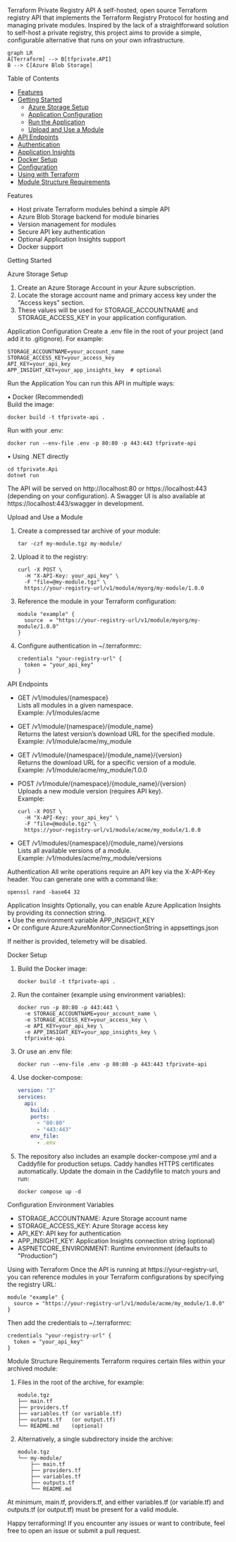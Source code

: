 Terraform Private Registry API
A self-hosted, open source Terraform registry API that implements the Terraform Registry Protocol for hosting and managing private modules. Inspired by the lack of a straightforward solution to self-host a private registry, this project aims to provide a simple, configurable alternative that runs on your own infrastructure.

```mermaid
graph LR
A[Terraform] --> B[tfprivate.API]
B --> C[Azure Blob Storage]
```

Table of Contents

- [Features](#features)
- [Getting Started](#getting-started)
  - [Azure Storage Setup](#azure-storage-setup)
  - [Application Configuration](#application-configuration)
  - [Run the Application](#run-the-application)
  - [Upload and Use a Module](#upload-and-use-a-module)
- [API Endpoints](#api-endpoints)
- [Authentication](#authentication)
- [Application Insights](#application-insights)
- [Docker Setup](#docker-setup)
- [Configuration](#configuration)
- [Using with Terraform](#using-with-terraform)
- [Module Structure Requirements](#module-structure-requirements)

Features

- Host private Terraform modules behind a simple API
- Azure Blob Storage backend for module binaries
- Version management for modules
- Secure API key authentication
- Optional Application Insights support
- Docker support

Getting Started

Azure Storage Setup

1. Create an Azure Storage Account in your Azure subscription.
2. Locate the storage account name and primary access key under the "Access keys" section.
3. These values will be used for STORAGE_ACCOUNTNAME and STORAGE_ACCESS_KEY in your application configuration.

Application Configuration
Create a .env file in the root of your project (and add it to .gitignore). For example:

```
STORAGE_ACCOUNTNAME=your_account_name
STORAGE_ACCESS_KEY=your_access_key
API_KEY=your_api_key
APP_INSIGHT_KEY=your_app_insights_key  # optional
```

Run the Application
You can run this API in multiple ways:

• Docker (Recommended)  
 Build the image:

```
docker build -t tfprivate-api .
```

Run with your .env:

```
docker run --env-file .env -p 80:80 -p 443:443 tfprivate-api
```

• Using .NET directly

```
cd tfprivate.Api
dotnet run
```

The API will be served on http://localhost:80 or https://localhost:443 (depending on your configuration). A Swagger UI is also available at https://localhost:443/swagger in development.

Upload and Use a Module

1. Create a compressed tar archive of your module:
   ```
   tar -czf my-module.tgz my-module/
   ```
2. Upload it to the registry:
   ```
   curl -X POST \
     -H "X-API-Key: your_api_key" \
     -F "file=@my-module.tgz" \
     https://your-registry-url/v1/module/myorg/my-module/1.0.0
   ```
3. Reference the module in your Terraform configuration:
   ```
   module "example" {
     source  = "https://your-registry-url/v1/module/myorg/my-module/1.0.0"
   }
   ```
4. Configure authentication in ~/.terraformrc:
   ```
   credentials "your-registry-url" {
     token = "your_api_key"
   }
   ```

API Endpoints

- GET /v1/modules/{namespace}  
  Lists all modules in a given namespace.  
  Example: /v1/modules/acme

- GET /v1/module/{namespace}/{module_name}  
  Returns the latest version’s download URL for the specified module.  
  Example: /v1/module/acme/my_module

- GET /v1/module/{namespace}/{module_name}/{version}  
  Returns the download URL for a specific version of a module.  
  Example: /v1/module/acme/my_module/1.0.0

- POST /v1/module/{namespace}/{module_name}/{version}  
  Uploads a new module version (requires API key).  
  Example:

  ```
  curl -X POST \
    -H "X-API-Key: your_api_key" \
    -F "file=@module.tgz" \
    https://your-registry-url/v1/module/acme/my_module/1.0.0
  ```

- GET /v1/modules/{namespace}/{module_name}/versions  
  Lists all available versions of a module.  
  Example: /v1/modules/acme/my_module/versions

Authentication
All write operations require an API key via the X-API-Key header. You can generate one with a command like:

```
openssl rand -base64 32
```

Application Insights
Optionally, you can enable Azure Application Insights by providing its connection string.  
• Use the environment variable APP_INSIGHT_KEY  
• Or configure Azure:AzureMonitor:ConnectionString in appsettings.json

If neither is provided, telemetry will be disabled.

Docker Setup

1. Build the Docker image:
   ```
   docker build -t tfprivate-api .
   ```
2. Run the container (example using environment variables):
   ```
   docker run -p 80:80 -p 443:443 \
     -e STORAGE_ACCOUNTNAME=your_account_name \
     -e STORAGE_ACCESS_KEY=your_access_key \
     -e API_KEY=your_api_key \
     -e APP_INSIGHT_KEY=your_app_insights_key \
     tfprivate-api
   ```
3. Or use an .env file:
   ```
   docker run --env-file .env -p 80:80 -p 443:443 tfprivate-api
   ```
4. Use docker-compose:
   ```yaml
   version: "3"
   services:
     api:
       build: .
       ports:
         - "80:80"
         - "443:443"
       env_file:
         - .env
   ```
5. The repository also includes an example docker-compose.yml and a Caddyfile for production setups. Caddy handles HTTPS certificates automatically. Update the domain in the Caddyfile to match yours and run:
   ```
   docker compose up -d
   ```

Configuration
Environment Variables

- STORAGE_ACCOUNTNAME: Azure Storage account name
- STORAGE_ACCESS_KEY: Azure Storage access key
- API_KEY: API key for authentication
- APP_INSIGHT_KEY: Application Insights connection string (optional)
- ASPNETCORE_ENVIRONMENT: Runtime environment (defaults to "Production")

Using with Terraform
Once the API is running at https://your-registry-url, you can reference modules in your Terraform configurations by specifying the registry URL:

```
module "example" {
  source = "https://your-registry-url/v1/module/acme/my_module/1.0.0"
}
```

Then add the credentials to ~/.terraformrc:

```
credentials "your-registry-url" {
  token = "your_api_key"
}
```

Module Structure Requirements
Terraform requires certain files within your archived module:

1. Files in the root of the archive, for example:

   ```
   module.tgz
   ├── main.tf
   ├── providers.tf
   ├── variables.tf (or variable.tf)
   ├── outputs.tf   (or output.tf)
   └── README.md    (optional)
   ```

2. Alternatively, a single subdirectory inside the archive:
   ```
   module.tgz
   └── my-module/
       ├── main.tf
       ├── providers.tf
       ├── variables.tf
       ├── outputs.tf
       └── README.md
   ```

At minimum, main.tf, providers.tf, and either variables.tf (or variable.tf) and outputs.tf (or output.tf) must be present for a valid module.

Happy terraforming! If you encounter any issues or want to contribute, feel free to open an issue or submit a pull request.
